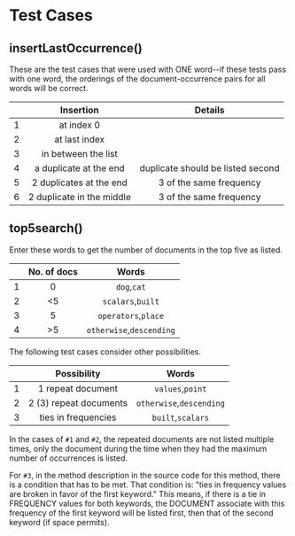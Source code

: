 # Test Cases

## insertLastOccurrence()

These are the test cases that were used with ONE word--if these tests pass with one word, the orderings of the document-occurrence pairs 
for all words will be correct.

|   |Insertion| Details |
|:-:|:-------------:|:-:|
|1|at index 0|
|2|at last index|
|3|in between the list|
|4|a duplicate at the end| duplicate should be listed second |
|5|2 duplicates at the end| 3 of the same frequency |
|6|2 duplicate in the middle| 3 of the same frequency |

## top5search()

Enter these words to get the number of documents in the top five as listed.

|   |No. of docs| Words |
|:-:|:---:|:-----------:|
|1|0|`dog`,`cat`|
|2|<5|`scalars`,`built`|
|3|5|`operators`,`place`|
|4|>5|`otherwise`,`descending`|

The following test cases consider other possibilities.

|   |Possibility| Words |
|:-:|:---:|:-----------:|
|1|1 repeat document|`values`,`point`|
|2|2 (3) repeat documents|`otherwise`,`descending`|
|3|ties in frequencies|`built`,`scalars`|

In the cases of `#1` and `#2`, the repeated documents are not listed multiple times, only the document during the time when they had 
the maximum number of occurrences is listed.

For `#3`, in the method description in the source code for this method, there is a condition that has to be met. That condition is:
"ties in frequency values are broken in favor of the first keyword." This means, if there is a tie in FREQUENCY values for both keywords,
the DOCUMENT associate with this frequency of the first keyword will be listed first, then that of the second keyword (if space permits).
